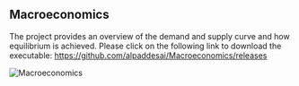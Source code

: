 ## Macroeconomics

The project provides an overview of the demand and supply curve and how equilibrium is achieved.  Please click on the following link to 
download the executable: https://github.com/alpaddesai/Macroeconomics/releases

![Macroeconomics](BackofPaperNapkinMacroeconomics.csproj)
